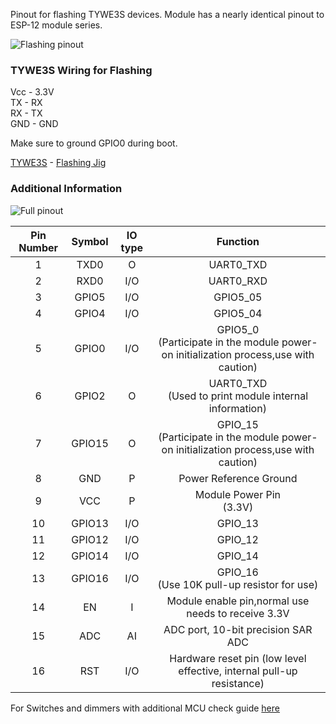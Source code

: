 Pinout for flashing TYWE3S devices. Module has a nearly identical pinout to ESP-12 module series.

![Flashing pinout](https://tasmota.github.io/docs/_media/TYWE3S_pinout.png)

### TYWE3S Wiring for Flashing
Vcc - 3.3V  
TX - RX  
RX - TX  
GND - GND

Make sure to ground GPIO0 during boot.

[TYWE3S](https://docs.tuya.com/en/hardware/WiFi-module/wifi-e3s-module-plug.html) - [Flashing Jig](https://www.thingiverse.com/thing:3231225)
 
### Additional Information

![Full pinout](https://tasmota.github.io/docs/_media/TYWE3S_fullpinout.png)

| Pin Number | Symbol | IO type |                                       Function                                      |
|:----------:|:------:|:-------:|:-----------------------------------------------------------------------------------:|
| 1          | TXD0   | O       | UART0_TXD                                                                           |
| 2          | RXD0   | I/O     | UART0_RXD                                                                           |
| 3          | GPIO5  | I/O     | GPIO5_05                                                                            |
| 4          | GPIO4  | I/O     | GPIO5_04                                                                            |
| 5          | GPIO0  | I/O     | GPIO5_0<br>(Participate in the module power-on initialization process,use with caution) |
| 6          | GPIO2  | O       | UART0_TXD<br>(Used to print module internal information)                                |
| 7          | GPIO15 | O       | GPIO_15<br>(Participate in the module power-on initialization process,use with caution) |
| 8          | GND    | P       | Power Reference Ground                                                              |
| 9          | VCC    | P       | Module Power Pin<br>(3.3V)                                                              |
| 10         | GPIO13 | I/O     | GPIO_13                                                                             |
| 11         | GPIO12 | I/O     | GPIO_12                                                                             |
| 12         | GPIO14 | I/O     | GPIO_14                                                                             |
| 13         | GPIO16 | I/O     | GPIO_16<br>(Use 10K pull-up resistor for use)                                           |
| 14         | EN     | I       | Module enable pin,normal use needs to receive 3.3V                                  |
| 15         | ADC    | AI      | ADC port, 10-bit precision SAR ADC                                                  |
| 16         | RST    | I/O     | Hardware reset pin (low level effective, internal pull-up resistance)               |

For Switches and dimmers with additional MCU check guide [here](../TuyaMCU) 
